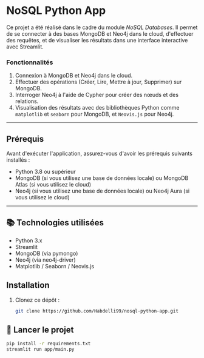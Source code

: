 # NoSQL Python App

Ce projet a été réalisé dans le cadre du module *NoSQL Databases*. Il permet de se connecter à des bases MongoDB et Neo4j dans le cloud, d'effectuer des requêtes, et de visualiser les résultats dans une interface interactive avec Streamlit.

### Fonctionnalités

1. Connexion à MongoDB et Neo4j dans le cloud.
2. Effectuer des opérations (Créer, Lire, Mettre à jour, Supprimer) sur MongoDB.
3. Interroger Neo4j à l'aide de Cypher pour créer des nœuds et des relations.
4. Visualisation des résultats avec des bibliothèques Python comme `matplotlib` et `seaborn` pour MongoDB, et `Neovis.js` pour Neo4j.

---

## Prérequis

Avant d'exécuter l'application, assurez-vous d'avoir les prérequis suivants installés :

- Python 3.8 ou supérieur
- MongoDB (si vous utilisez une base de données locale) ou MongoDB Atlas (si vous utilisez le cloud)
- Neo4j (si vous utilisez une base de données locale) ou Neo4j Aura (si vous utilisez le cloud)

---

## 📚 Technologies utilisées

- Python 3.x
- Streamlit
- MongoDB (via pymongo)
- Neo4j (via neo4j-driver)
- Matplotlib / Seaborn / Neovis.js
  
## Installation

1. Clonez ce dépôt :

   ```bash
   git clone https://github.com/Habdelli99/nosql-python-app.git
   
## 🚀 Lancer le projet

```bash
pip install -r requirements.txt
streamlit run app/main.py
